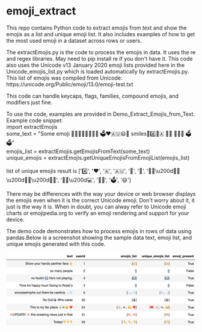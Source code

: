 # emoji_extract
This repo contains Python code to extract emojis from text and show the emojis as a list and unique emoji list. It also includes examples of how to get the most used emoji in a dataset across rows or users.

<p>The extractEmojis.py is the code to process the emojis in data. It uses the re and regex libraries. May need to pip install re if you don't have it. This code also uses the Unicode v13 January 2020 emoji lists provided here in the Unicode_emojis_list.py which is loaded automatically by extractEmojis.py. This list of emojis was compiled from Unicode:  https://unicode.org/Public/emoji/13.0/emoji-test.txt 

<p> This code can handle keycaps, flags, families, compound emojis, and modifiers just fine. 

<p>To use the code, examples are provided in Demo_Extract_Emojis_from_Text.
<br>
Example code snippet:<br>
import extractEmojis<br>
some_text = "Some emoji 👨🏾‍👩🏾‍👧🏾‍👦🏾 🗳❤️🇦🇺😃🌹 smiles🌹4️⃣🍎🇦 👪🏿 👩🏿‍💻 🗳🗳️"<br>
emojis_list = extractEmojis.getEmojisFromText(some_text)<br>
unique_emojis = extractEmojis.getUniqueEmojisFromEmojiList(emojis_list)<br>
<br>
list of unique emojis result is ['4️⃣', '❤️', '🇦', '🇦🇺', '🌹', '🍎', '👨🏾\u200d👩🏾\u200d👧🏾\u200d👦🏾', '👩🏿\u200d💻', '👪🏿', '🗳️', '😃']<br>

<p> There may be differences with the way your device or web browser displays the emojis even when it is the correct Unicode emoji. Don't worry about it, it just is the way it is. When in doubt, you can alway refer to Unicode emoji charts or emojipedia.org to verify an emoji rendering and support for your device.

<p> The demo code demonstrates how to process emojis in rows of data using pandas.Below is a screenshot showing the sample data text, emoji list, and unique emojis generated with this code.
 
![screenshot of demo](/demo_extract_emojis.png)


